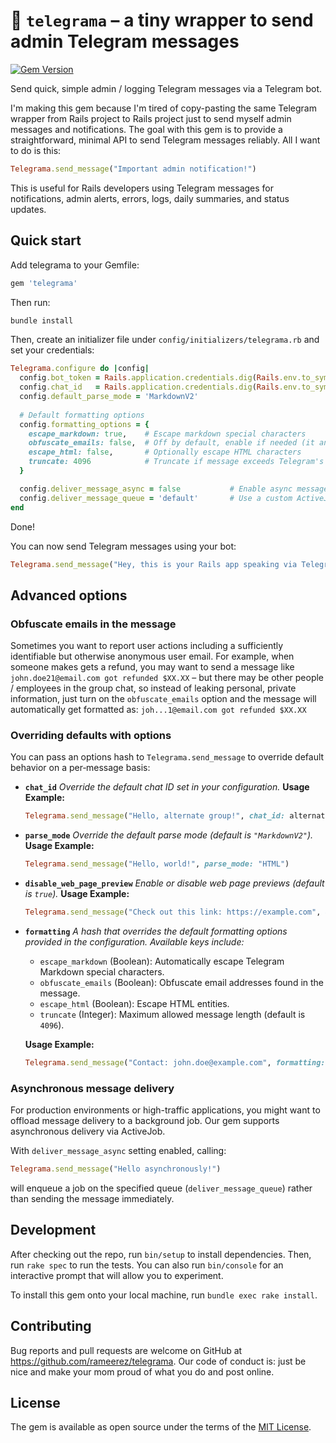 # 💬 `telegrama` – a tiny wrapper to send admin Telegram messages

[![Gem Version](https://badge.fury.io/rb/telegrama.svg?v=0.1.0)](https://badge.fury.io/rb/telegrama?v=0.1.0)

Send quick, simple admin / logging Telegram messages via a Telegram bot.

I'm making this gem because I'm tired of copy-pasting the same Telegram wrapper from Rails project to Rails project just to send myself admin messages and notifications. The goal with this gem is to provide a straightforward, minimal API to send Telegram messages reliably. All I want to do is this:

```ruby
Telegrama.send_message("Important admin notification!")
```

This is useful for Rails developers using Telegram messages for notifications, admin alerts, errors, logs, daily summaries, and status updates.

## Quick start

Add telegrama to your Gemfile:

```ruby
gem 'telegrama'
```

Then run:

```bash
bundle install
```

Then, create an initializer file under `config/initializers/telegrama.rb` and set your credentials:

```ruby
Telegrama.configure do |config|
  config.bot_token = Rails.application.credentials.dig(Rails.env.to_sym, :telegram, :bot_token)
  config.chat_id   = Rails.application.credentials.dig(Rails.env.to_sym, :telegram, :chat_id)
  config.default_parse_mode = 'MarkdownV2'
  
  # Default formatting options
  config.formatting_options = {
    escape_markdown: true,    # Escape markdown special characters
    obfuscate_emails: false,  # Off by default, enable if needed (it anonymizes email addresses in the message to things like abc...d@gmail.com)
    escape_html: false,       # Optionally escape HTML characters
    truncate: 4096            # Truncate if message exceeds Telegram's limit (or a custom limit)
  }

  config.deliver_message_async = false           # Enable async message delivery with ActiveJob (enqueue the send_message call to offload message sending from the request cycle)
  config.deliver_message_queue = 'default'       # Use a custom ActiveJob queue
end
```

Done!

You can now send Telegram messages using your bot:

```ruby
Telegrama.send_message("Hey, this is your Rails app speaking via Telegram!")
```

## Advanced options

### Obfuscate emails in the message

Sometimes you want to report user actions including a sufficiently identifiable but otherwise anonymous user email. For example, when someone makes gets a refund, you may want to send a message like `john.doe21@email.com got refunded $XX.XX` – but there may be other people / employees in the group chat, so instead of leaking personal, private information, just turn on the `obfuscate_emails` option and the message will automatically get formatted as: `joh...1@email.com got refunded $XX.XX`

### Overriding defaults with options

You can pass an options hash to `Telegrama.send_message` to override default behavior on a per‑message basis:

- **`chat_id`**
  *Override the default chat ID set in your configuration.*
  **Usage Example:**
  ```ruby
  Telegrama.send_message("Hello, alternate group!", chat_id: alternate_chat_id)
  ```

- **`parse_mode`**
  *Override the default parse mode (default is `"MarkdownV2"`).*
  **Usage Example:**
  ```ruby
  Telegrama.send_message("Hello, world!", parse_mode: "HTML")
  ```

- **`disable_web_page_preview`**
  *Enable or disable web page previews (default is `true`).*
  **Usage Example:**
  ```ruby
  Telegrama.send_message("Check out this link: https://example.com", disable_web_page_preview: false)
  ```

- **`formatting`**
  *A hash that overrides the default formatting options provided in the configuration. Available keys include:*
  - `escape_markdown` (Boolean): Automatically escape Telegram Markdown special characters.
  - `obfuscate_emails` (Boolean): Obfuscate email addresses found in the message.
  - `escape_html` (Boolean): Escape HTML entities.
  - `truncate` (Integer): Maximum allowed message length (default is `4096`).
  
  **Usage Example:**
  ```ruby
  Telegrama.send_message("Contact: john.doe@example.com", formatting: { obfuscate_emails: true })
  ```

### Asynchronous message delivery

For production environments or high-traffic applications, you might want to offload message delivery to a background job. Our gem supports asynchronous delivery via ActiveJob.

With `deliver_message_async` setting enabled, calling:
```ruby
Telegrama.send_message("Hello asynchronously!")
```

will enqueue a job on the specified queue (`deliver_message_queue`) rather than sending the message immediately.

## Development

After checking out the repo, run `bin/setup` to install dependencies. Then, run `rake spec` to run the tests. You can also run `bin/console` for an interactive prompt that will allow you to experiment.

To install this gem onto your local machine, run `bundle exec rake install`.

## Contributing

Bug reports and pull requests are welcome on GitHub at https://github.com/rameerez/telegrama. Our code of conduct is: just be nice and make your mom proud of what you do and post online.

## License

The gem is available as open source under the terms of the [MIT License](https://opensource.org/licenses/MIT).
